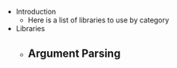 - Introduction
	- Here is a list of libraries to use by category
- Libraries
	- **Argument Parsing**
		-